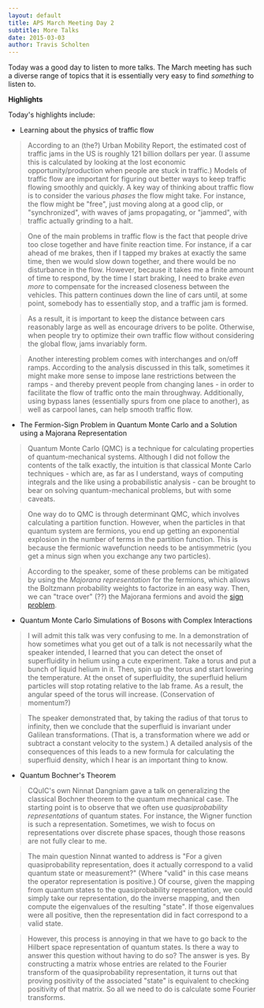 ```yaml
---
layout: default
title: APS March Meeting Day 2
subtitle: More Talks 
date: 2015-03-03
author: Travis Scholten
---
```

Today was a good day to listen to more talks.  The March meeting has such a diverse range of topics that it is essentially very easy to find _something_ to listen to.

**Highlights**

Today's highlights include:

* Learning about the physics of traffic flow

> According to an (the?) Urban Mobility Report, the estimated cost of traffic jams in the US is roughly 121 billion dollars per year. (I assume this is calculated by looking at the lost economic opportunity/production when people are stuck in traffic.) Models of traffic flow are important for figuring out better ways to keep traffic flowing smoothly and quickly. A key way of thinking about traffic flow is to consider the various _phases_ the flow might take. For instance, the flow might be "free", just moving along at a good clip, or "synchronized", with waves of jams propagating, or "jammed", with traffic actually grinding to a halt.

> One of the main problems in traffic flow is the fact that people drive too close together and have finite reaction time. For instance, if a car ahead of me brakes, then if I tapped my brakes at exactly the same time, then we would slow down together, and there would be no disturbance in the flow. However, because it takes me a finite amount of time to respond, by the time I start braking, I need to brake _even more_ to compensate for the increased closeness between the vehicles. This pattern continues down the line of cars until, at some point, somebody has to essentially stop, and a traffic jam is formed.

> As a result, it is important to keep the distance between cars reasonably large as well as encourage drivers to be polite. Otherwise, when people try to optimize their own traffic flow without considering the global flow, jams invariably form.

> Another interesting problem comes with interchanges and on/off ramps. According to the analysis discussed in this talk, sometimes it might make more sense to impose lane restrictions between the ramps - and thereby prevent people from changing lanes - in order to facilitate the flow of traffic onto the main throughway. Additionally, using bypass lanes (essentially spurs from one place to another), as well as carpool lanes, can help smooth traffic flow.

* The Fermion-Sign Problem in Quantum Monte Carlo and a Solution using a Majorana Representation

> Quantum Monte Carlo (QMC) is a technique for calculating properties of quantum-mechanical systems. Although I did not follow the contents of the talk exactly, the intuition is that classical Monte Carlo techniques - which are, as far as I understand, ways of computing integrals and the like using a probabilistic analysis - can be brought to bear on solving quantum-mechanical problems, but with some caveats.

> One way do to QMC is through determinant QMC, which involves calculating a partition function. However, when the particles in that quantum system are fermions, you end up getting an exponential explosion in the number of terms in the partition function. This is because the fermionic wavefunction needs to be antisymmetric (you get a minus sign when you exchange any two particles). 

> According to the speaker, some of these problems can be mitigated by using the _Majorana representation_ for the fermions, which allows the Boltzmann probability weights to factorize in an easy way. Then, we can "trace over" (??) the Majorana fermions and avoid the [sign problem](http://en.wikipedia.org/wiki/Numerical_sign_problem).


* Quantum Monte Carlo Simulations of Bosons with Complex Interactions

> I will admit this talk was very confusing to me. In a demonstration of how sometimes what you get out of a talk is not necessarily what the speaker intended, I learned that you can detect the onset of superfluidity in helium using a cute experiment. Take a torus and put a bunch of liquid helium in it. Then, spin up the torus and start lowering the temperature. At the onset of superfluidity, the superfluid helium particles will stop rotating relative to the lab frame. As a result, the angular speed of the torus will increase. (Conservation of momentum?) 

> The speaker demonstrated that, by taking the radius of that torus to infinity, then we conclude that the superfluid is invariant under Galilean transformations. (That is, a transformation where we add or subtract a constant velocity to the system.) A detailed analysis of the consequences of this leads to a new formula for calculating the superfluid density, which I hear is an important thing to know.

* Quantum Bochner's Theorem

> CQuIC's own Ninnat Dangniam gave a talk on generalizing the classical Bochner theorem to the quantum mechanical case. The starting point is to observe that we often use _quasiprobability representations_ of quantum states. For instance, the Wigner function is such a representation. Sometimes, we wish to focus on 
representations over discrete phase spaces, though those reasons are not fully clear to me.

> The main question Ninnat wanted to address is "For a given quasiprobability representation, does it actually correspond to a valid quantum state or measurement?" (Where "valid" in this case means the operator representation is positive.)  Of course, given the mapping from quantum states to the quasiprobability representation, we could simply take our representation, do the inverse mapping, and then compute the eigenvalues of the resulting "state". If those eigenvalues were all positive, then the representation did in fact correspond to a valid state.

> However, this process is annoying in that we have to go back to the Hilbert space representation of quantum states. Is there a way to answer this question without having to do so? The answer is yes. By constructing a matrix whose entries are related to the Fourier transform of the quasiprobability representation, it turns out that proving positivity of the associated "state" is equivalent to checking positivity of that matrix. So all we need to do is calculate some Fourier transforms.